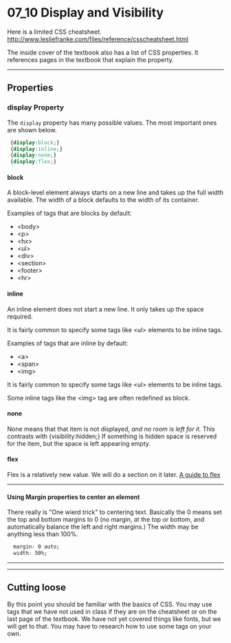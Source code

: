 # 07_10 Display and Visibility

Here is a limited CSS cheatsheet. http://www.lesliefranke.com/files/reference/csscheatsheet.html

The inside cover of the textbook also has a list of CSS properties. It references pages in the textbook that explain the property.

---

## Properties

### display Property

The ```display``` property has many possible values.  The most important ones are shown below.

```css
 {display:block;}
 {display:inline;}
 {display:none;}
 {display:flex;}
```

#### block

A block-level element always starts on a new line and takes up the full width available.  The width of a block defaults to the width of its container.

Examples of tags that are blocks by default:

* &lt;body&gt;
* &lt;p&gt;
* &lt;h*x*&gt;
* &lt;ul&gt;
* &lt;div&gt;
* &lt;section&gt;
* &lt;footer&gt;
* &lt;hr&gt;

#### inline

An inline element does not start a new line.   It only takes up the space required.

It is fairly common to specify some tags like &lt;ul&gt; elements to be inline tags.

Examples of tags that are inline by default:

* &lt;a&gt;
* &lt;span&gt;
* &lt;img&gt;

It is fairly common to specify some tags like &lt;ul&gt; elements to be inline tags.

Some inline tags like the &lt;img&gt; tag are often redefined as block.

#### none

None means that that item is not displayed, *and no room is left for it.*    This contrasts with {visibility:hidden;}  If something is hidden space is reserved for the item, but the space is left appearing empty.

#### flex

Flex is a relatively new value.  We will do a section on it later. [A guide to flex](https://css-tricks.com/snippets/css/a-guide-to-flexbox/)

---


#### Using Margin properties to center an element

There really is "One wierd trick" to centering text.  Basically the 0 means set the top and bottom margins to 0 (no margin, at the top or bottom, and automatically balance the left and right margins.) The width may be anything less than 100%.

```css
  margin: 0 auto;
  width: 50%;
```

---



---

## Cutting loose

By this point you should be familiar with the basics of CSS.  You may use tags that we have not used in class if they are on the cheatsheet or on the last page of the textbook.  We have not yet covered things like fonts, but we will get to that.  You may have to research how to use some tags on your own.
